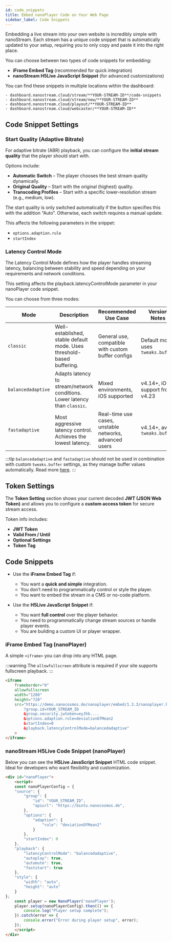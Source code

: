 ```yaml
---
id: code_snippets
title: Embed nanoPlayer Code on Your Web Page
sidebar_label: Code Snippets
---
```


Embedding a live stream into your own website is incredibly simple with nanoStream. Each stream has a unique code snippet that is automatically updated to your setup, requiring you to only copy and paste it into the right place.

You can choose between two types of code snippets for embedding:

- **iFrame Embed Tag** (recommended for quick integration)
- **nanoStream H5Live JavaScript Snippet** (for advanced customizations)

You can find these snippets in multiple locations within the dashboard:

    - dashboard.nanostream.cloud/stream/**YOUR-STREAM-ID**/code-snippets
    - dashboard.nanostream.cloud/stream/new/**YOUR-STREAM-ID**
    - dashboard.nanostream.cloud/playout/**YOUR-STREAM-ID**
    - dashboard.nanostream.cloud/webcaster/**YOUR-STREAM-ID**

## Code Snippet Settings

### Start Quality (Adaptive Bitrate)

For adaptive bitrate (ABR) playback, you can configure the **initial stream quality** that the player should start with.

Options include:

- **Automatic Switch** – The player chooses the best stream quality dynamically.
- **Original Quality** – Start with the original (highest) quality.
- **Transcoding Profiles** – Start with a specific lower-resolution stream (e.g., medium, low).

The start quality is only switched automatically if the button specifies this with the addition “Auto”. Otherwise, each switch requires a manual update.

This affects the following parameters in the snippet:

- `options.adaption.rule`
- `startIndex`

### Latency Control Mode

The Latency Control Mode defines how the player handles streaming latency, balancing between stability and speed depending on your requirements and network conditions.

This setting affects the playback.latencyControlMode parameter in your nanoPlayer code snippet.

You can choose from three modes:


| Mode | Description | Recommended Use Case | Version Notes |
|---|---|---|---|
| `classic`| Well-established, stable default mode. Uses threshold-based buffering. | General use, compatible with custom buffer configs| Default mode, uses `tweaks.buffer` |
| `balancedadaptive`| Adapts latency to stream/network conditions. Lower latency than `classic`. | Mixed environments, iOS supported| v4.14+, iOS support from v4.23     |
| `fastadaptive`| Most aggressive latency control. Achieves the lowest latency. | Real-time use cases, unstable networks, advanced users | v4.14+, avoid `tweaks.buffer`|


:::tip
`balancedadaptive` and `fastadaptive` should not be used in combination with custom `tweaks.buffer` settings, as they manage buffer values automatically. Read more [here](https://docs.nanocosmos.de/docs/nanoplayer/nanoplayer_feature_latency_control_modes#buffer-tweaks).
:::


## Token Settings

The **Token Setting** section shows your current decoded **JWT (JSON Web Token)** and allows you to configure a **custom access token** for secure stream access.

Token info includes:

- **JWT Token**
- **Valid From / Until**
- **Optional Settings**
- **Token Tag**

## Code Snippets

- Use the **iFrame Embed Tag** if:
    - You want a **quick and simple** integration.
    - You don’t need to programmatically control or style the player.
    - You want to embed the stream in a CMS or no-code platform.

- Use the **H5Live JavaScript Snippet** if:
    - You want **full control** over the player behavior.
    - You need to programmatically change stream sources or handle player events.
    - You are building a custom UI or player wrapper.

### iFrame Embed Tag (nanoPlayer)

A simple `<iframe>` you can drop into any HTML page.

:::warning
The `allowfullscreen` attribute is required if your site supports fullscreen playback.
:::

```html
<iframe 
    frameborder="0" 
    allowfullscreen 
    width="1280" 
    height="720" 
    src="https://demo.nanocosmos.de/nanoplayer/embed/1.3.3/nanoplayer.html
        ?group.id=YOUR_STREAM_ID
        &group.security.jwtoken=eyJhb....
        &options.adaption.rule=deviationOfMean2
        &startIndex=0
        &playback.latencyControlMode=balancedadaptive"
    >
</iframe>
```

### nanoStream H5Live Code Snippet (nanoPlayer)


Below you can see the **H5Live JavaScript Snippet** HTML code snippet. Ideal for developers who want flexibility and customization.

```html
<div id="nanoPlayer">
    <script>
    const nanoPlayerConfig = {
    "source": {
        "group": {
            "id": "YOUR_STREAM_ID",
            "apiurl": "https://bintu.nanocosmos.de",
        },
        "options": {
            "adaption": {
                "rule": "deviationOfMean2"
            }
        },
        "startIndex": 0
    },
    "playback": {
        "latencyControlMode": "balancedadaptive",
        "autoplay": true,
        "automute": true,
        "faststart": true
    },
    "style": {
        "width": "auto",
        "height": "auto"
    }
};
    const player = new NanoPlayer('nanoPlayer');
    player.setup(nanoPlayerConfig).then(() => {
        console.log("Player setup complete");
    }).catch(error => {
        console.error("Error during player setup", error);
    });
    </script>
</div>
```